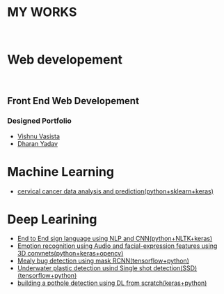 # MY WORKS
<br/>

# Web developement 
<br/>

## Front End Web Developement

### Designed Portfolio

- [Vishnu Vasista](https://saisriteja.github.io/vishnucv/)
- [Dharan Yadav](https://saisriteja.github.io/dharancv/)

# Machine Learning

 - [cervical cancer data analysis and prediction(python+sklearn+keras)](https://github.com/saisriteja/cervicalcancer)


# Deep Learining
 - [End to End sign language using NLP and CNN(python+NLTK+keras)](https://github.com/saisriteja/sign-language-communication/)
 - [Emotion recognition using Audio and facial-expression features using 3D convnets(python+keras+opencv)](https://github.com/saisriteja/facial-emotion-recognition)
 - [Mealy bug detection using mask RCNN(tensorflow+python)](https://github.com/saisriteja/Mealy-bug-detection)
 - [Underwater plastic detection usind Single shot detection(SSD)(tensorflow+python)](https://github.com/saisriteja/Underwater-Plastic-Detection)
 - [building a pothole detection using DL from scratch(keras+python)](https://github.com/saisriteja/potholedetection/blob/master/pothole_detection.ipynb)

